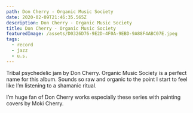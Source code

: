 ```yaml
---
path: Don Cherry - Organic Music Society
date: 2020-02-09T21:46:35.565Z
description: Don Cherry - Organic Music Society
title: Don Cherry - Organic Music Society
featuredImage: /assets/D0326D76-9E2D-4F0A-9EBD-9A88F4ABC07E.jpeg
tags:
  - record
  - jazz
  - u.s.
---
```

Tribal psychedelic jam by Don Cherry. Organic Music Society is a perfect name for this album. Sounds so raw and organic to the point I start to feel like I’m listening to a shamanic ritual.

I’m huge fan of Don Cherry works especially these series with painting covers by Moki Cherry.

